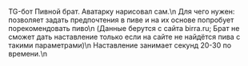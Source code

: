 TG-бот Пивной брат. Аватарку нарисовал сам.\n
Для чего нужен: позволяет задать предпочтения в пиве и на их основе попробует порекомендовать пиво\n
(Данные берутся с сайта birra.ru; Брат не сможет дать наставление только если на сайте не найдётся пива с такими параметрами)\n
Наставление занимает секунд 20-30 по времени.\n

